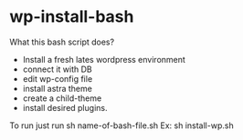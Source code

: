 # wp-install-bash

What this bash script does? 
- Install a fresh lates wordpress environment
- connect it with DB
- edit wp-config file
- install astra theme
- create a child-theme
- install desired plugins.

To run just run sh name-of-bash-file.sh
Ex: sh install-wp.sh
